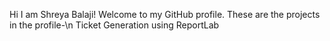 Hi I am Shreya Balaji!
Welcome to my GitHub profile.
These are the projects in the profile-\n
Ticket Generation using ReportLab
